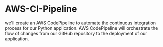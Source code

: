 # AWS-CI-Pipeline
we'll create an AWS CodePipeline to automate the continuous integration process for our Python application. AWS CodePipeline will orchestrate the flow of changes from our GitHub repository to the deployment of our application.
